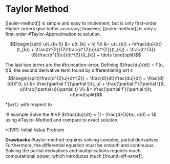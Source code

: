 # Taylor Method

[[euler-method]] is simple and easy to implement, but is only first-order.
Higher-orders give better accuracy; however, [[euler-method]] is only a first-order #Taylor-Approximation to solution.

$$\begin{split}
u(t_{k+1}) &= u(t_{k} + h) \\\\
 &= u(t_{k}) + h\frac{du}{dt}(t_{k}) + \frac{h^{2}}{2}\frac{d^{2}u}{dt^{2}}(t_{k}) + \frac{h^{3}}{6}\frac{d^{3}u}{dt^{3}}(t_{k}) + \dots
\end{split}$$

The last two terms are the #truncation-error.
Defining $\frac{du}{dt} = f'(u, t)$, the second derivative term found by differentiating wrt $t$.
$$\begin{split}\frac{d^{2}u}{dt^{2}} = \frac{d}{dt}\frac{du}{dt} = \frac{d}{dt}f'(t, u) &= \frac{\partial f'}{\partial t}(t, u) + \frac{\partial f'}{\partial t}(t, u)\frac{\partial u}{\partial t} \\\\ &= \frac{\partial f'}{\partial t}(t, u)\end{split}$$

*[wrt]: with respect to

!!! example
    Solve the #IVP $\frac{du}{dt} = (1 - \frac{4}{3}t)u, u(0) = 1$ using #Taylor-Method and compare to exact solution.

*[IVP]: Initial Value Problem

**Drawbacks** #taylor-method requires solving complex, partial derivatives.
Furthermore, the differential equation must be smooth and continuous.
Solving the partial derivatives and multiplications requires much computational power, which introduces much [[round-off-error]].